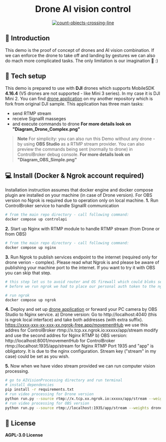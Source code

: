 <h1 align="center">Drone AI vision control</h1>

<p align="center">
    <a href="https://youtu.be/aaa">
        <img src="https://user-images.githubusercontent.com/fff/ddd.jpg" alt="count-objects-crossing-line">
    </a>
</p>

## :book: Introduction
This demo is the proof of concept of drones and AI vision combination. If we can enforce the drone to take off and landing by gestures we can also do mach more complicated tasks. The only limitation is our imagination :rocket: :)

## :hammer: Tech setup
This demo is prepared to use with **DJI** drones which supports MobileSDK **4.16.4** (V5 drones are not supported - like Mini 3 series). In my case it is DJI Mini 2.
You can find [drone application](https://github.com/pazdzioch87/remote_guard_drone) on my another repository which is fork from original DJI sample. This application has three main tasks: 
- send RTMP stream
- receive SignalR masseges 
- and execute commands to drone
**For more details look on "Diagram_Drone_Complex.png"**

> **Note**
For simplicity: you can also run this Demo without any drone - by using **OBS Studio** as a RTMP stream provider. You can also preview the commands being sent (normally to drone) in ControlBroker debug console.
**For more details look on "Diagram_OBS_Simple.png"**



## 💻 Install (Docker & Ngrok account required)
Installation instruction assumes that docker engine and docker compose plugin are installed on your machine (in case of Drone version). For OBS version no Ngrok is required due to operation only on local machine.
**1.** Run ControlBroker service to handle SignalR communication
```bash
# from the main repo directory - call following command:
docker compose up controlapi
```
**2.** Start up Nginx with RTMP module to handle RTMP stream (from Drone or from OBS)
```bash
# from the main repo directory - call following command:
docker compose up nginx
```
**3.** Run Ngrok to publish services endpoint to the internet (required only for drone verion - complex). Please read what Ngrok is and please be aware of publishing your machine port to the internet.
If you want to try it with OBS you can skip that step.
```bash
# this step let us to avoid router and OS firewall which could bloks services port - preventing correct work
# before we run ngrok we had to place our personal auth token to the ngrok.yml

# run ngrok
docker compose up ngrok
```
**4.** Deploy and set up [drone application](https://github.com/pazdzioch87/remote_guard_drone) or forward your PC camera by OBS Studio to Nginx service.
a) Drone version:
Go to http://localhost:4040 (this is ngrok local interface) and take both addresses (with extra suffix).
https://xxxx-xxx-xx-xxx-xx.ngrok-free.app/movementHub we use this addres for ControlBroker
rtmp://x.tcp.xx.ngrok.io:xxxxx/app/stream modify and use the second addres for Nginx RTMP
b) OBS version:
http://localhost:8001/movementHub for ControlBroker
rtmp://localhost:1935/app/stream for Nginx RTMP
Port 1935 and "app" is obligatory. It is due to the nginx configuration. Stream key ("stream" in my case) could be set as you wish.

**5.** Now when we have video stream provided we can run computer vision processing.
```bash
# go to AIVisionProcessing directory and run terminal
# install dependencies
pip install -r requirements.txt
# run video processing for Drone version
python run.py --source rtmp://x.tcp.xx.ngrok.io:xxxxx/app/stream --weights drone_gestures.pt --show-preview --process-connection
# run video processing for OBS version
python run.py --source rtmp://localhost:1935/app/stream --weights drone_gestures.pt --show-preview --process-connection
```
## :memo: License
**AGPL-3.0 License**
